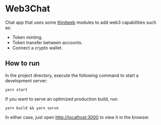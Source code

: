# Web3Chat

Chat app that uses some [thirdweb](https://thirdweb.com) modules to add web3 capabilities such as:

- Token minting.
- Token transfer between accounts.
- Connect a crypto wallet.

## How to run

In the project directory, execute the following command to start a development server:

`yarn start`

If you want to serve an optimized production build, run:

`yarn build && yarn serve`

In either case, just open [http://localhost:3000](http://localhost:3000) to view it in the browser.
